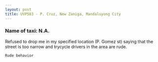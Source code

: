 ```yaml
---
layout: post
title: UVP583 - P. Cruz, New Zaniga, Mandaluyong City
---
```


### Name of taxi: N.A.

Refused to drop me in my specified location (P. Gomez st) saying that the street is too narrow and trycycle drivers in the area are rude.

```Rude behavior```
